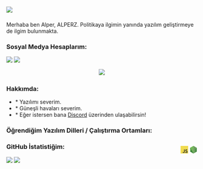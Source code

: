 <h2 align="left"><img src="https://raw.githubusercontent.com/MartinHeinz/MartinHeinz/master/wave.gif" width="30px"></h2>
   <p align="left">Merhaba ben Alper, ALPERZ. Politikaya ilgimin yanında yazılım geliştirmeye de ilgim bulunmakta.</p>  
<h3>Sosyal Medya Hesaplarım:</h3>
<p align="left">
   <a href="https://discord.com/users/698109437084303391" target"blank_"><img src="https://img.shields.io/badge/discord%20-7289DA.svg?&style=for-the-badge&logo=discord&logoColor=white"></a>
   <a href="https://github.com/alperzdev" target"blank_"><img src="https://img.shields.io/badge/GitHub%20-191717.svg?&style=for-the-badge&logo=github&logoColor=white"></a>
</p>
<div align="center">
    <a href="https://discord.com/users/698109437084303391" title="Discord Hesabım"><img src="https://lanyard-profile-readme.vercel.app/api/698109437084303391"></a>
</div>
<h3>Hakkımda:</h3>
<ul>
  <li> * Yazılımı severim.</li>
  <li> * Güneşli havaları severim.</li>
  <li> * Eğer istersen bana <a href="https://discord.com/users/698109437084303391" target"blank_">Discord</a> üzerinden ulaşabilirsin!</li>
</ul>
<h3>Öğrendiğim Yazılım Dilleri / Çalıştırma Ortamları:</h3>
<p style="float:right">
   <code><a href="https://www.javascript.com/#efehidir"><img height="20" src="https://raw.githubusercontent.com/github/explore/80688e429a7d4ef2fca1e82350fe8e3517d3494d/topics/javascript/javascript.png"></a></code>
   <code><a href="https://nodejs.org/en/about/#alperzdev"><img height="20" src="https://raw.githubusercontent.com/github/explore/80688e429a7d4ef2fca1e82350fe8e3517d3494d/topics/nodejs/nodejs.png"></a></code>
<!--
   <code><img height="20" src="https://raw.githubusercontent.com/github/explore/80688e429a7d4ef2fca1e82350fe8e3517d3494d/topics/mysql/mysql.png"></code>
   <code><img height="20" src="https://raw.githubusercontent.com/github/explore/80688e429a7d4ef2fca1e82350fe8e3517d3494d/topics/git/git.png"></code>
   <code><img height="20" src="https://raw.githubusercontent.com/github/explore/80688e429a7d4ef2fca1e82350fe8e3517d3494d/topics/visual-studio-code/visual-studio-code.png"></code>
   <code><img height="20" src="https://cdn.freebiesupply.com/logos/thumbs/2x/webstorm-icon-logo.png"></code>
   <code><img height="20" src="https://raw.githubusercontent.com/github/explore/80688e429a7d4ef2fca1e82350fe8e3517d3494d/topics/html/html.png"></code>
   <code><img height="20" src="https://raw.githubusercontent.com/github/explore/80688e429a7d4ef2fca1e82350fe8e3517d3494d/topics/css/css.png"></code>
   <code><img height="20" src="https://camo.githubusercontent.com/c10bbec541caa795eee7a0ada0415e2fe7c04b4f89aaa8ebc76e1d1ac2ede1d6/68747470733a2f2f696d672e69636f6e73382e636f6d2f636f6c6f722f3435322f6d6f6e676f64622e706e67"></code>
   <code><img height="20" src="https://upload.wikimedia.org/wikipedia/commons/thumb/9/95/Vue.js_Logo_2.svg/1200px-Vue.js_Logo_2.svg.png"></code>
   <code><img height="20" src="https://seeklogo.com/images/V/vuetify-logo-3BCF73C928-seeklogo.com.png"></code>
   <code><img height="20" src="https://cdn.discordapp.com/attachments/805060398716813312/811565843883622400/nuxt-icon_1.png"></code>
-->
</p>
<h3 align="left">GitHub İstatistiğim:</h3>
<p align="left">
   <img src="https://github-readme-stats.vercel.app/api?username=alperzdev&theme=vue-dark&dark_icons=true" />
   <img src="https://github-readme-stats.vercel.app/api/top-langs/?username=alperzdev&theme=dark&count_private=true&show_icons=true&hide_border=true" />
</p>
